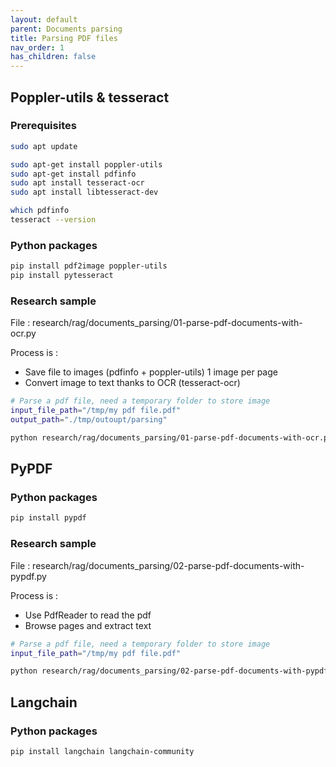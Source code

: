 ```yaml
---
layout: default
parent: Documents parsing
title: Parsing PDF files
nav_order: 1
has_children: false
---
```



## Poppler-utils & tesseract

### Prerequisites

``` bash
sudo apt update

sudo apt-get install poppler-utils
sudo apt-get install pdfinfo
sudo apt install tesseract-ocr
sudo apt install libtesseract-dev

which pdfinfo
tesseract --version
```

### Python packages

``` bash
pip install pdf2image poppler-utils
pip install pytesseract
```

### Research sample

File : research/rag/documents_parsing/01-parse-pdf-documents-with-ocr.py

Process is :

- Save file to images (pdfinfo + poppler-utils)
  1 image per page
- Convert image to text thanks to OCR (tesseract-ocr)

``` bash
# Parse a pdf file, need a temporary folder to store image
input_file_path="/tmp/my pdf file.pdf"
output_path="./tmp/outoupt/parsing"

python research/rag/documents_parsing/01-parse-pdf-documents-with-ocr.py --file_path "$input_file_path" --output_path "$output_path"
```

## PyPDF

### Python packages

``` bash
pip install pypdf
```

### Research sample

File : research/rag/documents_parsing/02-parse-pdf-documents-with-pypdf.py

Process is :

- Use PdfReader to read the pdf
- Browse pages and extract text

``` bash
# Parse a pdf file, need a temporary folder to store image
input_file_path="/tmp/my pdf file.pdf"

python research/rag/documents_parsing/02-parse-pdf-documents-with-pypdf.py --file_path "$input_file_path"
```

## Langchain

### Python packages

``` bash
pip install langchain langchain-community
```